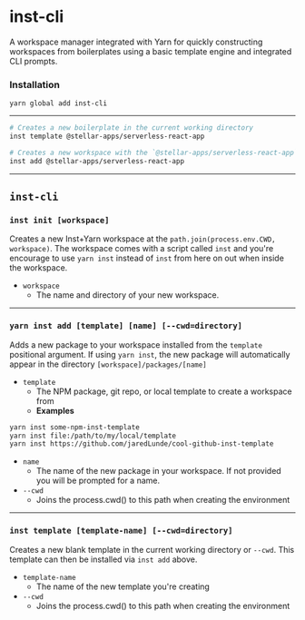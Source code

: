 # inst-cli
A workspace manager integrated with Yarn for quickly constructing workspaces from boilerplates
using a basic template engine and integrated CLI prompts.

### Installation
`yarn global add inst-cli`

--------------------------------------------------------------------------------
```bash
# Creates a new boilerplate in the current working directory
inst template @stellar-apps/serverless-react-app

# Creates a new workspace with the `@stellar-apps/serverless-react-app` boilerplate
inst add @stellar-apps/serverless-react-app
```
--------------------------------------------------------------------------------

## `inst-cli`
### `inst init [workspace]`
Creates a new Inst+Yarn workspace at the `path.join(process.env.CWD, workspace)`. The
workspace comes with a script called `inst` and you're encourage to use `yarn inst` 
instead of `inst` from here on out when inside the workspace.
- `workspace`
    - The name and directory of your new workspace.

----

### `yarn inst add [template] [name] [--cwd=directory]`
Adds a new package to your workspace installed from the `template` positional argument. 
If using `yarn inst`, the new package will automatically appear in the directory 
`[workspace]/packages/[name]`

- `template`
    - The NPM package, git repo, or local template to create a workspace from
    - **Examples**
```bash
yarn inst some-npm-inst-template
yarn inst file:/path/to/my/local/template
yarn inst https://github.com/jaredLunde/cool-github-inst-template
```
- `name`
    - The name of the new package in your workspace. If not provided you will be prompted 
      for a name.
- `--cwd`
    - Joins the process.cwd() to this path when creating the environment
    
----

### `inst template [template-name] [--cwd=directory]`
Creates a new blank template in the current working directory or `--cwd`. This template
can then be installed via `inst add` above.

- `template-name`
    - The name of the new template you're creating
- `--cwd`
    - Joins the process.cwd() to this path when creating the environment
    